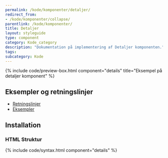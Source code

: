 ```yaml
---
permalink: /kode/komponenter/detaljer/
redirect_from:
- /kode/komponenter/collapse/
parentlink: /kode/komponenter/
title: Detaljer
layout: styleguide
type: component
category: Kode_category
description: "Dokumentation på implementering af Detaljer komponenten."
tags:
subcategory: Kode
---
```


{% include code/preview-box.html component="details" title="Eksempel på detaljer komponent" %}

## Eksempler og retningslinjer
<ul class="nobullet-list">
    <li><a href="/komponenter/detaljer/#retningslinjer">Retningslinjer</a></li>
    <li><a href="/komponenter/detaljer/">Eksempler</a></li>
</ul>

## Installation

### HTML Struktur

{% include code/syntax.html component="details" %}